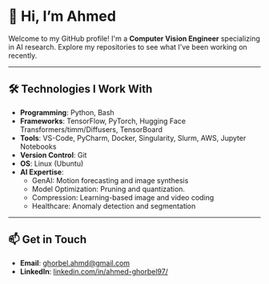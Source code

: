 # 👋 Hi, I’m Ahmed

Welcome to my GitHub profile! I'm a **Computer Vision Engineer** specializing in AI research. Explore my repositories to see what I’ve been working on recently.

---

## 🛠️ **Technologies I Work With**
- **Programming**: Python, Bash
- **Frameworks**: TensorFlow, PyTorch, Hugging Face Transformers/timm/Diffusers, TensorBoard
- **Tools**: VS-Code, PyCharm, Docker, Singularity, Slurm, AWS, Jupyter Notebooks
- **Version Control**: Git
- **OS**: Linux (Ubuntu)
- **AI Expertise**:
  - GenAI: Motion forecasting and image synthesis
  - Model Optimization: Pruning and quantization.
  - Compression: Learning-based image and video coding
  - Healthcare: Anomaly detection and segmentation

---

## 📫 **Get in Touch**
- **Email**: [ghorbel.ahmd@gmail.com](mailto:ghorbel.ahmd@gmail.com)
- **LinkedIn**: [linkedin.com/in/ahmed-ghorbel97/](#)
